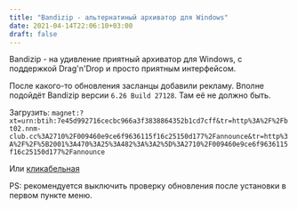 ```yaml
---
title: "Bandizip - альтернатиный архиватор для Windows"
date: 2021-04-14T22:06:10+03:00
draft: false
---
```

Bandizip - на удивление приятный архиватор для Windows, с поддержкой Drag'n'Drop и просто приятным интерфейсом.

После какого-то обновления засланцы добавили рекламу. Вполне подойдёт Bandizip версии `6.26 Build 27128`. Там её не должно быть.

Загрузить: `magnet:?xt=urn:btih:7e45d992716cecbc966a3f3838864352b1cd7cff&tr=http%3A%2F%2Fbt02.nnm-club.cc%3A2710%2F009460e9ce6f9636115f16c25150d177%2Fannounce&tr=http%3A%2F%2F%5B2001%3A470%3A25%3A482%3A%3A2%5D%3A2710%2F009460e9ce6f9636115f16c25150d177%2Fannounce`

Или [кликабельная](magnet:?xt=urn:btih:7e45d992716cecbc966a3f3838864352b1cd7cff&tr=http%3A%2F%2Fbt02.nnm-club.cc%3A2710%2F009460e9ce6f9636115f16c25150d177%2Fannounce&tr=http%3A%2F%2F%5B2001%3A470%3A25%3A482%3A%3A2%5D%3A2710%2F009460e9ce6f9636115f16c25150d177%2Fannounce)

PS: рекомендуется выключить проверку обновления после установки в первом пункте меню.